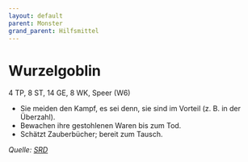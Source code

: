 ```yaml
---
layout: default
parent: Monster
grand_parent: Hilfsmittel
---
```


# Wurzelgoblin
4 TP, 8 ST, 14 GE, 8 WK, Speer (W6)
- Sie meiden den Kampf, es sei denn, sie sind im Vorteil (z. B. in der Überzahl).
- Bewachen ihre gestohlenen Waren bis zum Tod.
- Schätzt Zauberbücher; bereit zum Tausch.

*Quelle: [SRD](/cairn-srd#bestiarium)*
